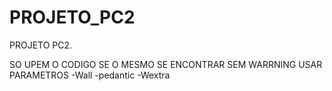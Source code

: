 # PROJETO_PC2
PROJETO PC2.

SO UPEM O CODIGO SE O MESMO SE ENCONTRAR SEM WARRNING
USAR PARAMETROS -Wall -pedantic -Wextra
